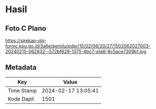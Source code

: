 # Hasil

## Foto C Plano

https://sirekap-obj-formc.kpu.go.id/3a6e/pemilu/pdpr/15/02/06/20/27/1502062027003-20240215-062932--572bf629-1375-4bc7-a1a6-8c5ace7309b1.jpg


## Metadata

| Key        | Value               |
| ---------- | ------------------- |
| Time Stamp | 2024-02-17 13:05:41 |
| Kode Dapil | 1501                |



